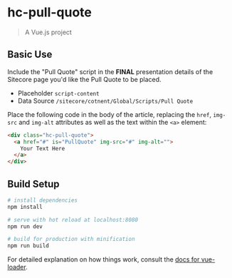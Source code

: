# hc-pull-quote

> A Vue.js project

## Basic Use

Include the "Pull Quote" script in the __FINAL__ presentation details of the Sitecore page you'd like the Pull Quote to be placed.

* Placeholder `script-content`
* Data Source `/sitecore/cotnent/Global/Scripts/Pull Quote`

Place the following code in the body of the article, replacing the `href`, `img-src` and `img-alt` attributes as well as the text within the `<a>` element:

```html
<div class="hc-pull-quote">
  <a href="#" is="PullQuote" img-src="#" img-alt="">
    Your Text Here
  </a>
</div>
```

## Build Setup

``` bash
# install dependencies
npm install

# serve with hot reload at localhost:8080
npm run dev

# build for production with minification
npm run build
```

For detailed explanation on how things work, consult the [docs for vue-loader](http://vuejs.github.io/vue-loader).

